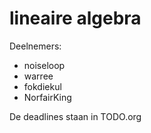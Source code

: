 lineaire algebra
===============

Deelnemers:

- noiseloop
- warree
- fokdiekul
- NorfairKing



De deadlines staan in TODO.org
